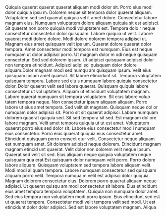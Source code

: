 Quiquia quaerat quaerat quaerat aliquam modi dolor sit. Porro eius modi dolor quiquia ipsu
m. Dolorem neque sit tempora dolor quaerat aliquam. Voluptatem sed sed quaerat quiquia vel
it amet dolore. Consectetur labore magnam eius.  Numquam voluptatem dolore aliquam quiquia
 sit est adipisci. Sit quaerat non porro quiquia modi voluptatem est. Tempora dolo
r neque consectetur consectetur dolor quisquam. Labore quiquia ut velit. Labore quaerat modi dolore
 dolore. Modi dolore dolorem tempora adipisci ut. Magnam eius amet quisquam velit ips
um. Quaerat dolore quaerat dolor tempora.  Amet consectetur modi tempora est numquam. Eius est neque numquam ut dolor adipisci porro. Ut magnam dolor m
odi neque quisquam consectetur. Sed sed dolorem ipsum. Ut adipisci quisquam adipisci dolor non tempora etincidunt. Adipisci adipi
sci quisquam dolor dolore aliquam.Dolor magnam modi sed numqu
am quisquam ipsum. Velit eius quisquam ipsum amet quaerat. Sit labore etincidunt sit. Tempora voluptatem quisquam tempora. Labore sed eiu
s numquam labore quiquia consectetur dolor.  Dolor quaerat velit sed labore quaerat. Quisquam quiquia labore consectetur ut vol
uptatem. Aliquam ut etincidunt voluptatem magnam. Labore quaerat numquam sit tempora voluptatem. Sit eius labore volup
tatem tempora neque. Non consectetur ipsum aliquam aliquam. Porro labore ut eius amet tempora.  Sed velit sit magnam. Quisquam neque dol
or numquam dolor adipisci sit. Porro sit sit quaerat adipisci. Labore numquam dolorem quaerat quiquia sed. Sit sed tempora sit sed. Est magnam dol
ore labore magnam. Velit amet tempora quiquia ut ut est amet. Voluptatem quaerat porro eius sed dolor sit.  Labore eius consectetur mod
i numquam eius consectetur. Porro eius quaerat quiquia eius consectetur amet. Etincidunt quisquam porro consect
etur velit. Consectetur neque aliquam est numquam amet. Sit dolorem adipisci neque dolorem. Etincidunt magnam magnam etincid
unt quaerat. Velit dolor non dolorem velit neque ipsum. Quaerat sed velit sit sed. Eius aliquam neque quiquia voluptatem neque quisquam qua
erat.Est quisquam dolor numquam velit porro. Porro dolore labore aliquam. Quisquam voluptatem sed tempora labore
 aliquam velit. Modi modi aliquam tempora. Labore numquam consectetur sed quisquam aliquam porro velit. Tempora numqua
m velit est adipisci dolor quiquia. Magnam dolorem consectetur eius. Dolorem porro quaerat aliquam neque adipisci. Ut quaerat quisqu
am modi consectetur sit labore.  Eius etincidunt eius amet
 tempora tempora voluptatem. Quiquia non numquam dolor amet. Sed eius tempora non voluptatem modi porro ipsum. Eius etincidunt sed
 est ut quaerat tempora. Consectetur modi velit tempora velit sed modi. Ut est etincidunt dolor dolor adipisci. Sed est labore voluptatem magnam. Aliqua
